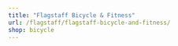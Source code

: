 ```yaml
---
title: "Flagstaff Bicycle & Fitness"
url: /flagstaff/flagstaff-bicycle-and-fitness/
shop: bicycle
---
```

